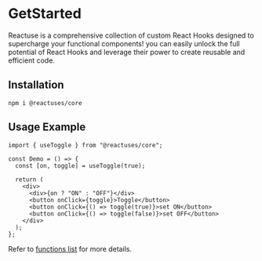# GetStarted

Reactuse is a comprehensive collection of custom React Hooks designed to supercharge your functional components! you can easily unlock the full potential of React Hooks and leverage their power to create reusable and efficient code.

## Installation

```shell
npm i @reactuses/core
```

## Usage Example

```tsx
import { useToggle } from "@reactuses/core";

const Demo = () => {
  const [on, toggle] = useToggle(true);

  return (
    <div>
      <div>{on ? "ON" : "OFF"}</div>
      <button onClick={toggle}>Toggle</button>
      <button onClick={() => toggle(true)}>set ON</button>
      <button onClick={() => toggle(false)}>set OFF</button>
    </div>
  );
};
```

Refer to [functions list](/core/useToggle) for more details.
